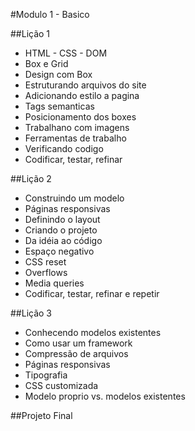 #Modulo 1 - Basico

##Lição 1
* HTML - CSS - DOM
* Box e Grid
* Design com Box
* Estruturando arquivos do site
* Adicionando estilo a pagina
* Tags semanticas
* Posicionamento dos boxes
* Trabalhano com imagens
* Ferramentas de trabalho
* Verificando codigo
* Codificar, testar, refinar

##Lição 2
* Construindo um modelo
* Páginas responsivas
* Definindo o layout
* Criando o projeto
* Da idéia ao código
* Espaço negativo
* CSS reset
* Overflows
* Media queries
* Codificar, testar, refinar e repetir

##Lição 3
* Conhecendo modelos existentes
* Como usar um framework
* Compressão de arquivos
* Páginas responsivas
* Tipografia
* CSS customizada
* Modelo proprio vs. modelos existentes

##Projeto Final
